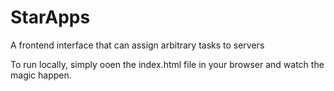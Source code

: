 # StarApps

A frontend interface that can assign arbitrary tasks to servers

To run locally, simply ooen the index.html file in your browser and watch the magic happen.
